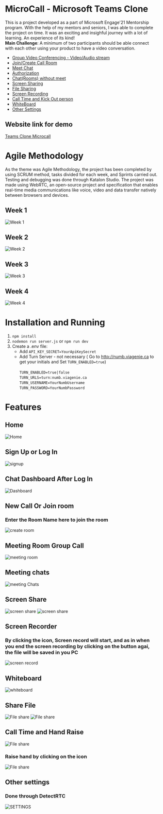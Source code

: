 # MicroCall - Microsoft Teams Clone
This is a project developed as a part of Microsoft Engage'21 Mentorship program. With the help of my mentors and seniors, I was able to complete the project on time. It was an exciting and insighful journey with a lot of learning. An experience of its kind!
<br/>
**Main Challenge**: A minimum of two participants should be able connect with each other using your product to have a video conversation.

* [Group Video Conferencing - Video/Audio stream](#meeting-room-group-call)
* [Join/Create Call Room](#new-call-or-join-room)
* [Meet Chat](#meeting-chats)
* [Authorization](#sign-up-or-log-in)
* [Chat(Rooms) without meet](#chat-dashboard-after-log-in)
* [Screen Sharing](#screen-share)
* [File Sharing](#share-file)
* [Screen Recording](#screen-recorder)
* [Call Time and Kick Out person](#call-time-and-hand-raise)
* [WhiteBoard](#whiteboard)
* [Other Settings](#other-settings)



## Website link for demo 
[Teams Clone Microcall](https://microcall.herokuapp.com/)

# Agile Methodology
As the theme was Agile Methodology, the project has been completed by using SCRUM method, tasks divided for each week, and Sprints carried out. 
Testing and debugging was done through Katalon Studio. The project was made using WebRTC, an open-source project and specification that enables real-time media communications like voice, video and data transfer natively between browsers and devices.
<br/>


## **Week 1**
![Week 1](www/images/week1.PNG)
## **Week 2**
![Week 2](www/images/week2.PNG)
## **Week 3**
![Week 3](www/images/week3.PNG)
## **Week 4**
![Week 4](www/images/week3.PNG)

# Installation and Running
1. `npm install` 
2. `nodemon run server.js` or `npm run dev`
3. Create a .env file:
   * Add `API_KEY_SECRET=YourApiKeySecret`
   * Add Turn Server - not necessary ( Go to http://numb.viagenie.ca to get your initials and Set `TURN_ENABLED=true`)<br/><br/>
     `TURN_ENABLED=true|false` <br/>
      `TURN_URLS=turn:numb.viagenie.ca` <br/>
      `TURN_USERNAME=YourNumbUsername` <br/>
      `TURN_PASSWORD=YourNumbPassword` <br/>

# Features

## Home
![Home](www/images/home.PNG)

## Sign Up or Log In
![signup](www/images/LoginSignup.PNG)

## Chat Dashboard After Log In
![Dashboard](www/images/ChatRoom.PNG)

## New Call Or Join room
### Enter the Room Name here to join the room
![create room](www/images/newCall.PNG)

## Meeting Room Group Call 
![meeting room](www/images/groupMeet.PNG)

## Meeting chats
![meeting Chats](www/images/chatMeet.PNG)

## Screen Share
![screen share](www/images/sharescreen1.PNG)
![screen share](www/images/screenshare3.PNG)

## Screen Recorder
### By clicking the icon, Screen record will start, and as in when you end the screen recording by clicking on the button agai, the file will be saved in you PC
![screen record](www/images/screenrecord.PNG)

## Whiteboard
![whiteboard](www/images/whiteboard.PNG)

## Share File
![File share](www/images/sharefile1.png)
![File share](www/images/sharefile2.PNG)

## Call Time and Hand Raise
![File share](www/images/calltime.PNG)
### Raise hand by clicking on the icon
![File share](www/images/Inkedhandraise1.jpg)

## Other settings
### Done through DetectRTC
![SETTINGS](www/images/setting.PNG)
